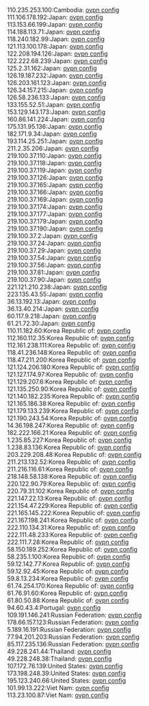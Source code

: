 110.235.253.100:Cambodia: [ovpn config](vpn/110_235_253_100.ovpn)  
111.106.178.192:Japan: [ovpn config](vpn/111_106_178_192.ovpn)  
113.153.66.199:Japan: [ovpn config](vpn/113_153_66_199.ovpn)  
114.188.113.71:Japan: [ovpn config](vpn/114_188_113_71.ovpn)  
118.240.182.99:Japan: [ovpn config](vpn/118_240_182_99.ovpn)  
121.113.100.178:Japan: [ovpn config](vpn/121_113_100_178.ovpn)  
122.208.194.126:Japan: [ovpn config](vpn/122_208_194_126.ovpn)  
122.222.68.239:Japan: [ovpn config](vpn/122_222_68_239.ovpn)  
125.2.31.162:Japan: [ovpn config](vpn/125_2_31_162.ovpn)  
126.19.187.232:Japan: [ovpn config](vpn/126_19_187_232.ovpn)  
126.203.161.123:Japan: [ovpn config](vpn/126_203_161_123.ovpn)  
126.34.157.215:Japan: [ovpn config](vpn/126_34_157_215.ovpn)  
126.58.236.133:Japan: [ovpn config](vpn/126_58_236_133.ovpn)  
133.155.52.51:Japan: [ovpn config](vpn/133_155_52_51.ovpn)  
153.129.143.173:Japan: [ovpn config](vpn/153_129_143_173.ovpn)  
160.86.141.224:Japan: [ovpn config](vpn/160_86_141_224.ovpn)  
175.131.95.136:Japan: [ovpn config](vpn/175_131_95_136.ovpn)  
182.171.9.34:Japan: [ovpn config](vpn/182_171_9_34.ovpn)  
193.114.25.251:Japan: [ovpn config](vpn/193_114_25_251.ovpn)  
211.2.35.206:Japan: [ovpn config](vpn/211_2_35_206.ovpn)  
219.100.37.110:Japan: [ovpn config](vpn/219_100_37_110.ovpn)  
219.100.37.118:Japan: [ovpn config](vpn/219_100_37_118.ovpn)  
219.100.37.119:Japan: [ovpn config](vpn/219_100_37_119.ovpn)  
219.100.37.126:Japan: [ovpn config](vpn/219_100_37_126.ovpn)  
219.100.37.165:Japan: [ovpn config](vpn/219_100_37_165.ovpn)  
219.100.37.166:Japan: [ovpn config](vpn/219_100_37_166.ovpn)  
219.100.37.169:Japan: [ovpn config](vpn/219_100_37_169.ovpn)  
219.100.37.174:Japan: [ovpn config](vpn/219_100_37_174.ovpn)  
219.100.37.177:Japan: [ovpn config](vpn/219_100_37_177.ovpn)  
219.100.37.179:Japan: [ovpn config](vpn/219_100_37_179.ovpn)  
219.100.37.190:Japan: [ovpn config](vpn/219_100_37_190.ovpn)  
219.100.37.2:Japan: [ovpn config](vpn/219_100_37_2.ovpn)  
219.100.37.24:Japan: [ovpn config](vpn/219_100_37_24.ovpn)  
219.100.37.29:Japan: [ovpn config](vpn/219_100_37_29.ovpn)  
219.100.37.54:Japan: [ovpn config](vpn/219_100_37_54.ovpn)  
219.100.37.56:Japan: [ovpn config](vpn/219_100_37_56.ovpn)  
219.100.37.81:Japan: [ovpn config](vpn/219_100_37_81.ovpn)  
219.100.37.90:Japan: [ovpn config](vpn/219_100_37_90.ovpn)  
221.121.210.238:Japan: [ovpn config](vpn/221_121_210_238.ovpn)  
223.135.43.55:Japan: [ovpn config](vpn/223_135_43_55.ovpn)  
36.13.192.13:Japan: [ovpn config](vpn/36_13_192_13.ovpn)  
36.13.40.214:Japan: [ovpn config](vpn/36_13_40_214.ovpn)  
60.117.9.218:Japan: [ovpn config](vpn/60_117_9_218.ovpn)  
61.21.72.30:Japan: [ovpn config](vpn/61_21_72_30.ovpn)  
110.11.182.60:Korea Republic of: [ovpn config](vpn/110_11_182_60.ovpn)  
112.160.112.35:Korea Republic of: [ovpn config](vpn/112_160_112_35.ovpn)  
112.161.238.111:Korea Republic of: [ovpn config](vpn/112_161_238_111.ovpn)  
118.41.236.148:Korea Republic of: [ovpn config](vpn/118_41_236_148.ovpn)  
118.47.211.200:Korea Republic of: [ovpn config](vpn/118_47_211_200.ovpn)  
121.124.206.180:Korea Republic of: [ovpn config](vpn/121_124_206_180.ovpn)  
121.127.174.97:Korea Republic of: [ovpn config](vpn/121_127_174_97.ovpn)  
121.129.207.6:Korea Republic of: [ovpn config](vpn/121_129_207_6.ovpn)  
121.135.250.90:Korea Republic of: [ovpn config](vpn/121_135_250_90.ovpn)  
121.140.182.235:Korea Republic of: [ovpn config](vpn/121_140_182_235.ovpn)  
121.165.186.38:Korea Republic of: [ovpn config](vpn/121_165_186_38.ovpn)  
121.179.133.239:Korea Republic of: [ovpn config](vpn/121_179_133_239.ovpn)  
121.190.243.54:Korea Republic of: [ovpn config](vpn/121_190_243_54.ovpn)  
14.36.198.247:Korea Republic of: [ovpn config](vpn/14_36_198_247.ovpn)  
182.222.166.21:Korea Republic of: [ovpn config](vpn/182_222_166_21.ovpn)  
1.235.85.227:Korea Republic of: [ovpn config](vpn/1_235_85_227.ovpn)  
1.238.83.136:Korea Republic of: [ovpn config](vpn/1_238_83_136.ovpn)  
203.229.208.48:Korea Republic of: [ovpn config](vpn/203_229_208_48.ovpn)  
211.213.132.52:Korea Republic of: [ovpn config](vpn/211_213_132_52.ovpn)  
211.216.116.61:Korea Republic of: [ovpn config](vpn/211_216_116_61.ovpn)  
218.148.58.138:Korea Republic of: [ovpn config](vpn/218_148_58_138.ovpn)  
220.122.90.79:Korea Republic of: [ovpn config](vpn/220_122_90_79.ovpn)  
220.79.31.102:Korea Republic of: [ovpn config](vpn/220_79_31_102.ovpn)  
221.147.22.13:Korea Republic of: [ovpn config](vpn/221_147_22_13.ovpn)  
221.154.47.229:Korea Republic of: [ovpn config](vpn/221_154_47_229.ovpn)  
221.165.145.222:Korea Republic of: [ovpn config](vpn/221_165_145_222.ovpn)  
221.167.198.241:Korea Republic of: [ovpn config](vpn/221_167_198_241.ovpn)  
222.110.134.31:Korea Republic of: [ovpn config](vpn/222_110_134_31.ovpn)  
222.111.48.233:Korea Republic of: [ovpn config](vpn/222_111_48_233.ovpn)  
222.111.7.28:Korea Republic of: [ovpn config](vpn/222_111_7_28.ovpn)  
58.150.189.252:Korea Republic of: [ovpn config](vpn/58_150_189_252.ovpn)  
58.235.1.100:Korea Republic of: [ovpn config](vpn/58_235_1_100.ovpn)  
59.12.142.77:Korea Republic of: [ovpn config](vpn/59_12_142_77.ovpn)  
59.12.92.45:Korea Republic of: [ovpn config](vpn/59_12_92_45.ovpn)  
59.8.13.234:Korea Republic of: [ovpn config](vpn/59_8_13_234.ovpn)  
61.74.254.170:Korea Republic of: [ovpn config](vpn/61_74_254_170.ovpn)  
61.76.91.60:Korea Republic of: [ovpn config](vpn/61_76_91_60.ovpn)  
61.80.50.88:Korea Republic of: [ovpn config](vpn/61_80_50_88.ovpn)  
94.60.43.4:Portugal: [ovpn config](vpn/94_60_43_4.ovpn)  
109.191.146.241:Russian Federation: [ovpn config](vpn/109_191_146_241.ovpn)  
178.66.157.123:Russian Federation: [ovpn config](vpn/178_66_157_123.ovpn)  
5.189.16.191:Russian Federation: [ovpn config](vpn/5_189_16_191.ovpn)  
77.94.201.203:Russian Federation: [ovpn config](vpn/77_94_201_203.ovpn)  
85.117.235.136:Russian Federation: [ovpn config](vpn/85_117_235_136.ovpn)  
49.228.241.44:Thailand: [ovpn config](vpn/49_228_241_44.ovpn)  
49.228.248.38:Thailand: [ovpn config](vpn/49_228_248_38.ovpn)  
107.172.76.139:United States: [ovpn config](vpn/107_172_76_139.ovpn)  
173.198.248.39:United States: [ovpn config](vpn/173_198_248_39.ovpn)  
195.123.240.66:United States: [ovpn config](vpn/195_123_240_66.ovpn)  
101.99.13.222:Viet Nam: [ovpn config](vpn/101_99_13_222.ovpn)  
113.23.100.87:Viet Nam: [ovpn config](vpn/113_23_100_87.ovpn)  

